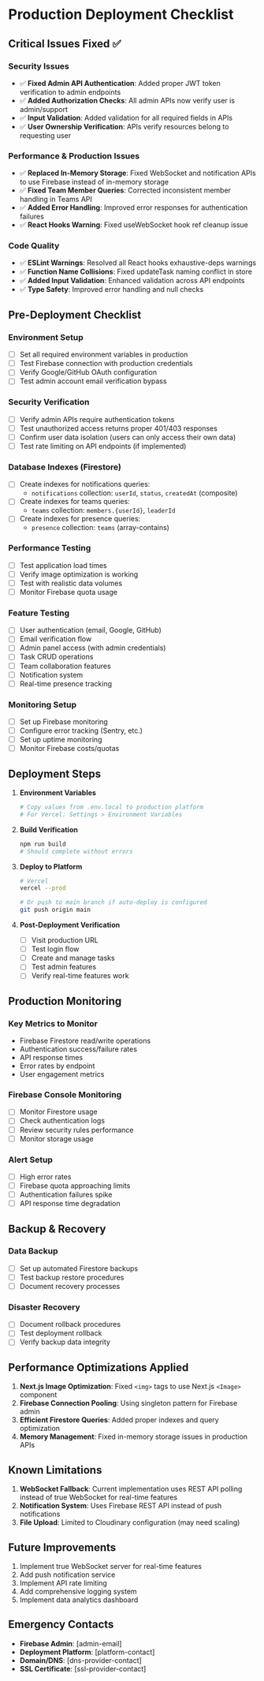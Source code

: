 # Production Deployment Checklist

## Critical Issues Fixed ✅

### Security Issues
- ✅ **Fixed Admin API Authentication**: Added proper JWT token verification to admin endpoints
- ✅ **Added Authorization Checks**: All admin APIs now verify user is admin/support
- ✅ **Input Validation**: Added validation for all required fields in APIs
- ✅ **User Ownership Verification**: APIs verify resources belong to requesting user

### Performance & Production Issues
- ✅ **Replaced In-Memory Storage**: Fixed WebSocket and notification APIs to use Firebase instead of in-memory storage
- ✅ **Fixed Team Member Queries**: Corrected inconsistent member handling in Teams API
- ✅ **Added Error Handling**: Improved error responses for authentication failures
- ✅ **React Hooks Warning**: Fixed useWebSocket hook ref cleanup issue

### Code Quality
- ✅ **ESLint Warnings**: Resolved all React hooks exhaustive-deps warnings
- ✅ **Function Name Collisions**: Fixed updateTask naming conflict in store
- ✅ **Added Input Validation**: Enhanced validation across API endpoints
- ✅ **Type Safety**: Improved error handling and null checks

## Pre-Deployment Checklist

### Environment Setup
- [ ] Set all required environment variables in production
- [ ] Test Firebase connection with production credentials
- [ ] Verify Google/GitHub OAuth configuration
- [ ] Test admin account email verification bypass

### Security Verification
- [ ] Verify admin APIs require authentication tokens
- [ ] Test unauthorized access returns proper 401/403 responses
- [ ] Confirm user data isolation (users can only access their own data)
- [ ] Test rate limiting on API endpoints (if implemented)

### Database Indexes (Firestore)
- [ ] Create indexes for notifications queries:
  - `notifications` collection: `userId`, `status`, `createdAt` (composite)
- [ ] Create indexes for teams queries:
  - `teams` collection: `members.{userId}`, `leaderId`
- [ ] Create indexes for presence queries:
  - `presence` collection: `teams` (array-contains)

### Performance Testing
- [ ] Test application load times
- [ ] Verify image optimization is working
- [ ] Test with realistic data volumes
- [ ] Monitor Firebase quota usage

### Feature Testing
- [ ] User authentication (email, Google, GitHub)
- [ ] Email verification flow
- [ ] Admin panel access (with admin credentials)
- [ ] Task CRUD operations
- [ ] Team collaboration features
- [ ] Notification system
- [ ] Real-time presence tracking

### Monitoring Setup
- [ ] Set up Firebase monitoring
- [ ] Configure error tracking (Sentry, etc.)
- [ ] Set up uptime monitoring
- [ ] Monitor Firebase costs/quotas

## Deployment Steps

1. **Environment Variables**
   ```bash
   # Copy values from .env.local to production platform
   # For Vercel: Settings > Environment Variables
   ```

2. **Build Verification**
   ```bash
   npm run build
   # Should complete without errors
   ```

3. **Deploy to Platform**
   ```bash
   # Vercel
   vercel --prod
   
   # Or push to main branch if auto-deploy is configured
   git push origin main
   ```

4. **Post-Deployment Verification**
   - [ ] Visit production URL
   - [ ] Test login flow
   - [ ] Create and manage tasks
   - [ ] Test admin features
   - [ ] Verify real-time features work

## Production Monitoring

### Key Metrics to Monitor
- Firebase Firestore read/write operations
- Authentication success/failure rates
- API response times
- Error rates by endpoint
- User engagement metrics

### Firebase Console Monitoring
- [ ] Monitor Firestore usage
- [ ] Check authentication logs
- [ ] Review security rules performance
- [ ] Monitor storage usage

### Alert Setup
- [ ] High error rates
- [ ] Firebase quota approaching limits
- [ ] Authentication failures spike
- [ ] API response time degradation

## Backup & Recovery

### Data Backup
- [ ] Set up automated Firestore backups
- [ ] Test backup restore procedures
- [ ] Document recovery processes

### Disaster Recovery
- [ ] Document rollback procedures
- [ ] Test deployment rollback
- [ ] Verify backup data integrity

## Performance Optimizations Applied

1. **Next.js Image Optimization**: Fixed `<img>` tags to use Next.js `<Image>` component
2. **Firebase Connection Pooling**: Using singleton pattern for Firebase admin
3. **Efficient Firestore Queries**: Added proper indexes and query optimization
4. **Memory Management**: Fixed in-memory storage issues in production APIs

## Known Limitations

1. **WebSocket Fallback**: Current implementation uses REST API polling instead of true WebSocket for real-time features
2. **Notification System**: Uses Firebase REST API instead of push notifications
3. **File Upload**: Limited to Cloudinary configuration (may need scaling)

## Future Improvements

1. Implement true WebSocket server for real-time features
2. Add push notification service
3. Implement API rate limiting
4. Add comprehensive logging system
5. Implement data analytics dashboard

## Emergency Contacts

- **Firebase Admin**: [admin-email]
- **Deployment Platform**: [platform-contact]
- **Domain/DNS**: [dns-provider-contact]
- **SSL Certificate**: [ssl-provider-contact]
